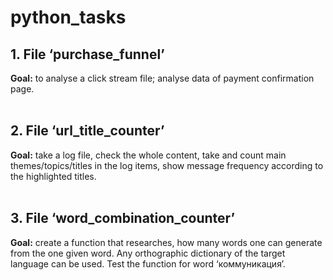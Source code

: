 # python_tasks

## 1. File ‘purchase_funnel’
**Goal:** to analyse a click stream file; analyse data of payment confirmation page.
<br>
<br>

## 2. File ‘url_title_counter’
**Goal:** take a log file, check the whole content, take and count main themes/topics/titles in the log items, show message frequency according to the highlighted titles.
<br>
<br>

## 3. File ‘word_combination_counter’
**Goal:** create a function that researches, how many words one can generate from the one given word. Any orthographic dictionary of the target language can be used. Test the function for word ‘коммуникация’.
